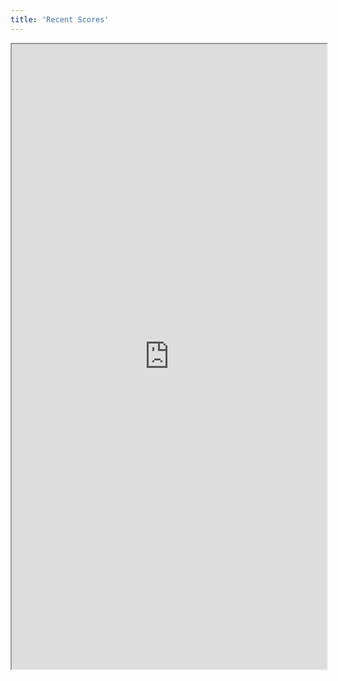 ```yaml
---
title: 'Recent Scores'
---
```


<div class="class">
    <iframe src="http://www.golf.co.nz/MyGolf/Scores.aspx?memberid=687851&Code=1447405845" height="1000" width="100%" align="left" ></iframe>
</div>